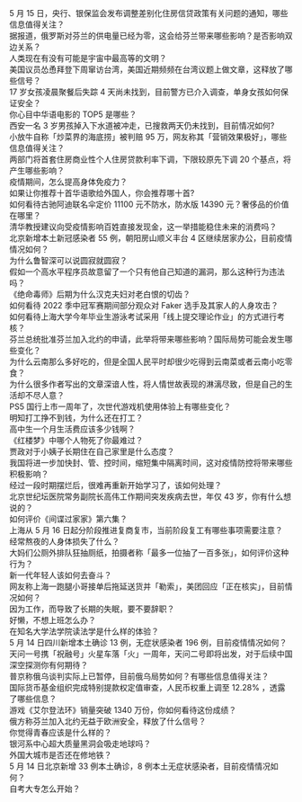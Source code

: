 5 月 15 日，央行、银保监会发布调整差别化住房信贷政策有关问题的通知，哪些信息值得关注？  
据报道，俄罗斯对芬兰的供电量已经为零，这会给芬兰带来哪些影响？是否影响双边关系？  
人类现在有没有可能是宇宙中最高等的文明？  
美国议员怂恿拜登下周窜访台湾，美国近期频频在台湾议题上做文章，这释放了哪些信号？  
17 岁女孩凌晨聚餐后失踪 4 天尚未找到，目前警方已介入调查，单身女孩如何保证安全？  
你心目中华语电影的 TOP5 是哪些？  
西安一名 3 岁男孩掉入下水道被冲走，已搜救两天仍未找到，目前情况如何?  
小放牛自称「炒菜界的海底捞」被判赔 95 万，网友称其「营销效果极好」，哪些信息值得关注？  
两部门将首套住房商业性个人住房贷款利率下调，下限较原先下调 20 个基点，将产生哪些影响？  
疫情期间，怎么提高身体免疫力？  
如果让你推荐十首华语歌给外国人，你会推荐哪十首?  
如何看待古驰阿迪联名伞定价 11100 元不防水，防水版 14390 元？奢侈品的价值在哪里？  
清华教授建议向受疫情影响百姓直接发现金，这一举措能稳住未来的消费吗？  
北京新增本土新冠感染者 55 例，朝阳房山顺义丰台 4 区继续居家办公，目前疫情情况如何？  
为什么鲁智深可以说圆寂就圆寂？  
假如一个高水平程序员故意留了一个只有他自己知道的漏洞，那么这种行为违法吗？  
《绝命毒师》后期为什么汉克夫妇对老白恨的切齿？  
如何看待 2022 季中冠军赛期间部分观众对 Faker 选手及其家人的人身攻击？  
如何看待上海大学今年毕业生游泳考试采用「线上提交理论作业」的方式进行考核？  
芬兰总统批准芬兰加入北约的申请，此举将带来哪些影响？国际局势可能会发生哪些变化？  
为什么云南那么多好吃的，但是全国人民平时却很少吃得到云南菜或者云南小吃零食？  
为什么很多作者写出的文章深谙人性，将人情世故表现的淋漓尽致，但是自己的生活却不尽人意？  
PS5 国行上市一周年了，次世代游戏机使用体验上有哪些变化？  
明知打工挣不到钱，为什么还在打工？  
高中生一个月生活费应该多少钱啊？  
《红楼梦》中哪个人物死了你最难过？  
贾政对于小姨子长期住在自己家里是什么态度？  
我国将进一步加快封、管、控时间，缩短集中隔离时间，这对疫情防控将带来哪些积极影响？  
经过一段时期摆烂后，很难再重新开始学习了，该如何处理？  
北京世纪坛医院常务副院长高伟工作期间突发疾病去世，年仅 43 岁，你有什么想说的？  
如何评价《间谍过家家》第六集？  
上海从 5 月 16 日起分阶段推进复商复市，当前阶段复工有哪些事项需要注意？  
经常熬夜的人身体损失了什么？  
大妈们公厕外排队狂抽厕纸，拍摄者称「最多一位抽了一百多张」，如何评价这种行为？  
新一代年轻人该如何去奋斗？  
网友称上海一跑腿小哥接单后拖延送货并「勒索」，美团回应「正在核实」，目前情况如何？  
因为工作，而导致了长期的失眠，要不要辞职？  
好懒，不想上班怎么办？  
在知名大学法学院读法学是什么样的体验？  
5 月 14 日四川新增本土确诊 13 例，无症状感染者 196 例，目前疫情情况如何？  
天问一号携「祝融号」火星车落「火」一周年，天问二号即将出发，对于后续中国深空探测你有何期待？  
普京称俄乌谈判实际上已暂停，目前俄乌局势如何？有哪些信息值得关注？  
国际货币基金组织完成特别提款权定值审查，人民币权重上调至 12.28% ，透露了哪些信息？  
游戏《艾尔登法环》销量突破 1340 万份，你如何看待这份成绩？  
俄方称芬兰加入北约无益于欧洲安全，释放了什么信号？  
你觉得青春应该是什么样的？  
银河系中心超大质量黑洞会吸走地球吗？  
外国大城市是否还在修地铁？  
5 月 14 日北京新增 33 例本土确诊，8 例本土无症状感染者，目前疫情情况如何？  
自考大专怎么开始？  
